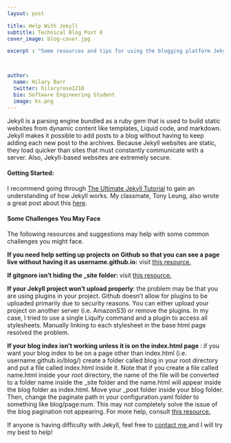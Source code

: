 ```yaml
---
layout: post

title: Help With Jekyll
subtitle: Technical Blog Post 8
cover_image: blog-cover.jpg

excerpt : "Some resources and tips for using the blogging platform Jekyll."



author:
  name: Hilary Barr
  twitter: hilaryrose1218
  bio: Software Engineering Student
  image: ks.png
---
```



Jekyll is a parsing engine bundled as a ruby gem that is used to build static websites from dynamic content like templates, Liquid code, and markdown. Jekyll makes it possible to add posts to a blog without having to keep adding each new post to the archives. Because Jekyll websites are static, they load quicker than sites that must constantly communicate with a server. Also, Jekyll-based websites are extremely secure.



#### Getting Started:
I recommend going through [The Ultimate Jekyll Tutorial](https://www.andrewmunsell.com/blog/ultimate-jekyll-tutorial/ "The Ultimate Jekyll Tutorial") to gain an understanding of how Jekyll works. My classmate, Tony Leung, also wrote a great post about this [here](http://tonykleung.info/technical/2014/06/14/jekyll/ "here").


 


 
#### Some Challenges You May Face

The following resources and suggestions may help with some common challenges you might face.


<strong> If you need help setting up projects on Github so that you can see a page live without having it as username.github.io:</strong> visit
[this resource.](https://help.github.com/articles/creating-project-pages-manually/ "this resource") 


<strong> If gitgnore isn’t hiding the _site folder: </strong> visit [this resource.](http://blog.jonathanchannon.com/2012/11/18/gitignore-not-working-fixed/ "visit here") 

<strong>If your Jekyll project won’t upload properly</strong>: the problem may be that you are using plugins in your project. Github doesn’t allow for plugins to be uploaded primarily due to security reasons. You can either upload your project on another server (i.e. AmazonS3) or remove the plugins. In my case, I tried to use a single Liquify command and a plugin to access all stylesheets. Manually linking to each stylesheet in the base html page resolved the problem.

<strong>If your blog index isn’t working unless it is on the index.html page </strong>: if you want your blog index to be on a page other than index.html (i.e. username.github.io/blog/) create a folder called blog in your root directory and put a file called index.html inside it. Note that if you create a file called name.html inside your root directory, the name of the file will be converted to a folder name inside the _site folder and the name.html will appear inside the blog folder as index.html. Move your _post folder inside your blog folder. Then, change the paginate path in your configuration.yaml folder to something like blog/page:num. This may not completely solve the issue of the blog pagination not appearing. For more help, consult [this resource.](https://github.com/jekyll/jekyll/issues/267/ "this resource.") 


If anyone is having difficulty with Jekyll, feel free to <a href="https://hilarybarr.github.io/contact/index.html">contact me </a> and I will try my best to help!